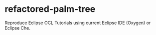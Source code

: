 # refactored-palm-tree
Reproduce Eclipse OCL Tutorials using current Eclipse IDE (Oxygen) or Eclipse Che.

